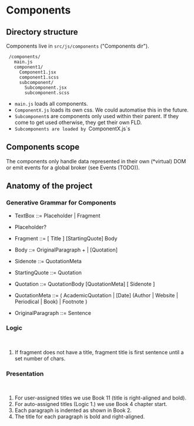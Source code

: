 # Components

## Directory structure

Components live in `src/js/components` ("Components dir").

     /components/
       main.js
       component1/
         Component1.jsx
         component1.scss
         subcomponent/
           Subcomponent.jsx
           subcomponent.scss

- `main.js` loads all components.
- `ComponentX.js` loads its own css. We could automatise this in the future.
- `Subcomponent`s are components only used within their parent. If they come to get used otherwise, they get their own FLD.
- `Subcomponents are loaded by `ComponentX.js`s 

## Components scope

The components only handle data represented in their own (*virtual) DOM or emit events for a global broker (see Events (TODO)).

## Anatomy of the project

### Generative Grammar for Components

- TextBox ::= Placeholder | Fragment

- Placeholder?
​
- Fragment ::= [ Title ] [StartingQuote] Body
​
- Body ::= OriginalParagraph + | [Quotation]
​
- Sidenote ::= QuotationMeta
​
- StartingQuote ::= Quotation
​
- Quotation ::= QuotationBody [QuotationMeta] [ Sidenote ]
​
- QuotationMeta ::= ( AcademicQuotation | [Date] (Author | Website | Periodical | Book) | Footnote )
​
- OriginalParagraph ::= Sentence
​
### Logic
​
1. If fragment does not have a title, fragment title is first sentence until a set number of chars.
​
### Presentation
​
1. For user-assigned titles we use Book 11 (title is right-aligned and bold).
2. For auto-assigned titles (Logic 1.) we use Book 4 chapter start.
3. Each paragraph is indented as shown in Book 2.
4. The title for each paragraph is bold and right-aligned.